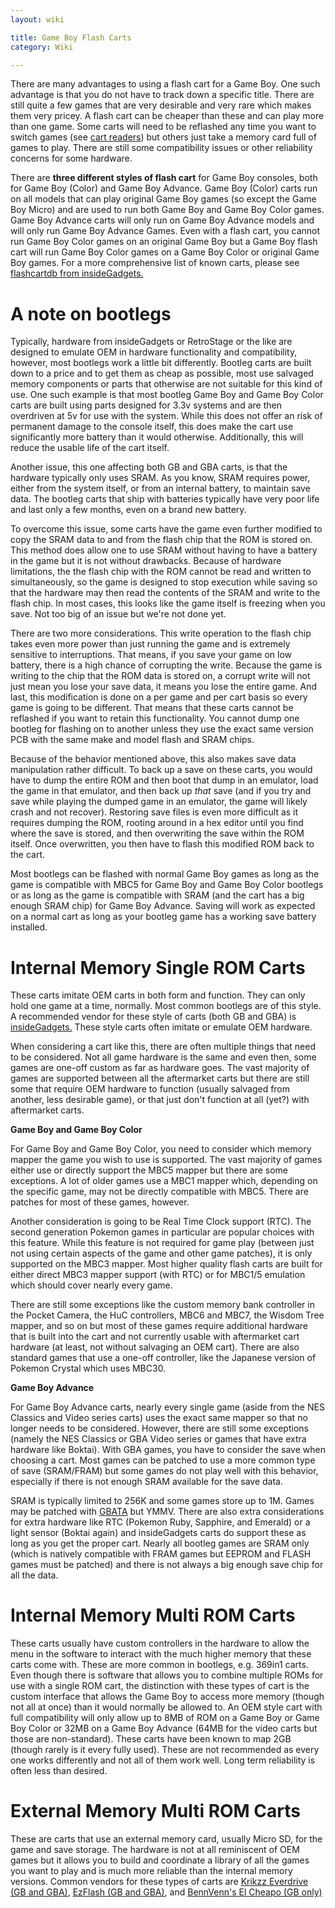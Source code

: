 ```yaml
---
layout: wiki

title: Game Boy Flash Carts
category: Wiki

---
```


There are many advantages to using a flash cart for a Game Boy. One such advantage is that you do not have to track down a specific title. There are still quite a few games that are very desirable and very rare which makes them very pricey. A flash cart can be cheaper than these and can play more than one game. Some carts will need to be reflashed any time you want to switch games (see [cart readers](cartreaders)) but others just take a memory card full of games to play. There are still some compatibility issues or other reliability concerns for some hardware.

There are **three different styles of flash cart** for Game Boy consoles, both for Game Boy (Color) and Game Boy Advance. Game Boy (Color) carts run on all models that can play original Game Boy games (so except the Game Boy Micro) and are used to run both Game Boy and Game Boy Color games. Game Boy Advance carts will only run on Game Boy Advance models and will only run Game Boy Advance Games. Even with a flash cart, you cannot run Game Boy Color games on an original Game Boy but a Game Boy flash cart will run Game Boy Color games on a Game Boy Color or original Game Boy games. For a more comprehensive list of known carts, please see [flashcartdb from insideGadgets.](https://flashcartdb.com)

# A note on bootlegs

Typically, hardware from insideGadgets or RetroStage or the like are designed to emulate OEM in hardware functionality and compatibility, however, most bootlegs work a little bit differently. Bootleg carts are built down to a price and to get them as cheap as possible, most use salvaged memory components or parts that otherwise are not suitable for this kind of use. One such example is that most bootleg Game Boy and Game Boy Color carts are built using parts designed for 3.3v systems and are then overdriven at 5v for use with the system. While this does not offer an risk of permanent damage to the console itself, this does make the cart use significantly more battery than it would otherwise. Additionally, this will reduce the usable life of the cart itself. 

Another issue, this one affecting both GB and GBA carts, is that the hardware typically only uses SRAM. As you know, SRAM requires power, either from the system itself, or from an internal battery, to maintain save data. The bootleg carts that ship with batteries typically have very poor life and last only a few months, even on a brand new battery. 

To overcome this issue, some carts have the game even further modified to copy the SRAM data to and from the flash chip that the ROM is stored on. This method does allow one to use SRAM without having to have a battery in the game but it is not without drawbacks. Because of hardware limitations, the the flash chip with the ROM cannot be read and written to simultaneously, so the game is designed to stop execution while saving so that the hardware may then read the contents of the SRAM and write to the flash chip. In most cases, this looks like the game itself is freezing when you save. Not too big of an issue but we're not done yet. 

There are two more considerations. This write operation to the flash chip takes even more power than just running the game and is extremely sensitive to interruptions. That means, if you save your game on low battery, there is a high chance of corrupting the write. Because the game is writing to the chip that the ROM data is stored on, a corrupt write will not just mean you lose your save data, it means you lose the entire game. And last, this modification is done on a per game and per cart basis so every game is going to be different. That means that these carts cannot be reflashed if you want to retain this functionality. You cannot dump one bootleg for flashing on to another unless they use the exact same version PCB with the same make and model flash and SRAM chips. 

Because of the behavior mentioned above, this also makes save data manipulation rather difficult. To back up a save on these carts, you would have to dump the entire ROM and then boot that dump in an emulator, load the game in that emulator, and then back up *that* save (and if you try and save while playing the dumped game in an emulator, the game will likely crash and not recover). Restoring save files is even more difficult as it requires dumping the ROM, rooting around in a hex editor until you find where the save is stored, and then overwriting the save within the ROM itself. Once overwritten, you then have to flash this modified ROM back to the cart. 

Most bootlegs can be flashed with normal Game Boy games as long as the game is compatible with MBC5 for Game Boy and Game Boy Color bootlegs or as long as the game is compatible with SRAM (and the cart has a big enough SRAM chip) for Game Boy Advance. Saving will work as expected on a normal cart as long as your bootleg game has a working save battery installed. 

# Internal Memory Single ROM Carts

These carts imitate OEM carts in both form and function. They can only hold one game at a time, normally. Most common bootlegs are of this style. A recommended vendor for these style of carts (both GB and GBA) is [insideGadgets.](https://shop.insidegadgets.com/) These style carts often imitate or emulate OEM hardware. 

When considering a cart like this, there are often multiple things that need to be considered. Not all game hardware is the same and even then, some games are one-off custom as far as hardware goes. The vast majority of games are supported between all the aftermarket carts but there are still some that require OEM hardware to function (usually salvaged from another, less desirable game), or that just don't function at all (yet?) with aftermarket carts. 

**Game Boy and Game Boy Color**

For Game Boy and Game Boy Color, you need to consider which memory mapper the game you wish to use is supported. The vast majority of games either use or directly support the MBC5 mapper but there are some exceptions. A lot of older games use a MBC1 mapper which, depending on the specific game, may not be directly compatible with MBC5. There are patches for most of these games, however. 

Another consideration is going to be Real Time Clock support (RTC). The second generation Pokemon games in particular are popular choices with this feature. While this feature is not required for game play (between just not using certain aspects of the game and other game patches), it is only supported on the MBC3 mapper. Most higher quality flash carts are built for either direct MBC3 mapper support (with RTC) or for MBC1/5 emulation which should cover nearly every game. 

There are still some exceptions like the custom memory bank controller in the Pocket Camera, the HuC controllers, MBC6 and MBC7, the Wisdom Tree mapper, and so on but most of these games require additional hardware that is built into the cart and not currently usable with aftermarket cart hardware (at least, not without salvaging an OEM cart). There are also standard games that use a one-off controller, like the Japanese version of Pokemon Crystal which uses MBC30. 

**Game Boy Advance**

For Game Boy Advance carts, nearly every single game (aside from the NES Classics and Video series carts) uses the exact same mapper so that no longer needs to be considered. However, there are still some exceptions (namely the NES Classics or GBA Video series or games that have extra hardware like Boktai). With GBA games, you have to consider the save when choosing a cart. Most games can be patched to use a more common type of save (SRAM/FRAM) but some games do not play well with this behavior, especially if there is not enough SRAM available for the save data. 

SRAM is typically limited to 256K and some games store up to 1M. Games may be patched with [GBATA](https://digiex.net/threads/gbata-gameboy-advance-tool-rom-patch-into-remover-header-info-sram-save-patch.15059/) but YMMV. There are also extra considerations for extra hardware like RTC (Pokemon Ruby, Sapphire, and Emerald) or a light sensor (Boktai again) and insideGadgets carts do support these as long as you get the proper cart. Nearly all bootleg games are SRAM only (which is natively compatible with FRAM games but EEPROM and FLASH games must be patched) and there is not always a big enough save chip for all the data. 

# Internal Memory Multi ROM Carts

These carts usually have custom controllers in the hardware to allow the menu in the software to interact with the much higher memory that these carts come with. These are more common in bootlegs, e.g. 369in1 carts. Even though there is software that allows you to combine multiple ROMs for use with a single ROM cart, the distinction with these types of cart is the custom interface that allows the Game Boy to access more memory (though not all at once) than it would normally be allowed to. An OEM style cart with full compatibility will only allow up to 8MB of ROM on a Game Boy or Game Boy Color or 32MB on a Game Boy Advance (64MB for the video carts but those are non-standard). These carts have been known to map 2GB (though rarely is it every fully used). These are not recommended as every one works differently and not all of them work well. Long term reliability is often less than desired. 

# External Memory Multi ROM Carts

These are carts that use an external memory card, usually Micro SD, for the game and save storage. The hardware is not at all reminiscent of OEM games but it allows you to build and coordinate a library of all the games you want to play and is much more reliable than the internal memory versions. Common vendors for these types of carts are [Krikzz Everdrive (GB and GBA)](https://krikzz.com/store/), [EzFlash (GB and GBA)](http://www.ezflash.cn/), and [BennVenn's El Cheapo (GB only)](https://bennvenn.myshopify.com/collections/flash-carts)

